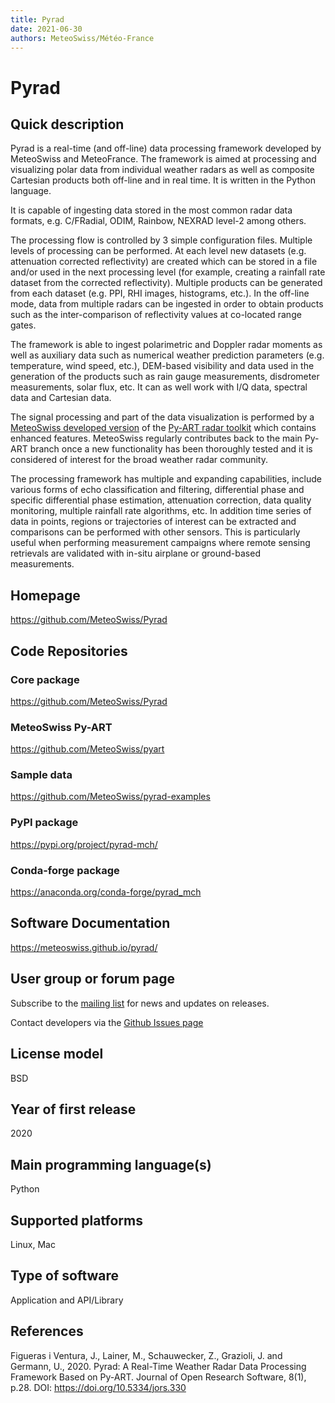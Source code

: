 ```yaml
---
title: Pyrad
date: 2021-06-30
authors: MeteoSwiss/Météo-France 
---
```


# Pyrad

## Quick description

Pyrad is a real-time (and off-line) data processing framework developed by MeteoSwiss and MeteoFrance. The framework is aimed at processing and visualizing polar data from individual weather radars as well as composite Cartesian products both off-line and in real time. It is written in the Python language.

It is capable of ingesting data stored in the most common radar data formats, e.g. C/FRadial, ODIM, Rainbow, NEXRAD level-2 among others.

The processing flow is controlled by 3 simple configuration files. Multiple levels of processing can be performed. At each level new datasets (e.g. attenuation corrected reflectivity) are created which can be stored in a file and/or used in the next processing level (for example, creating a rainfall rate dataset from the corrected reflectivity). Multiple products can be generated from each dataset (e.g. PPI, RHI images, histograms, etc.). In the off-line mode, data from multiple radars can be ingested in order to obtain products such as the inter-comparison of reflectivity values at co-located range gates.

The framework is able to ingest polarimetric and Doppler radar moments as well as auxiliary data such as numerical weather prediction parameters (e.g. temperature, wind speed, etc.), DEM-based visibility and data used in the generation of the products such as rain gauge measurements, disdrometer measurements, solar flux, etc. It can as well work with I/Q data, spectral data and Cartesian data.

The signal processing and part of the data visualization is performed by a [MeteoSwiss developed version](https://github.com/MeteoSwiss/pyart) of the [Py-ART radar toolkit](http://arm-doe.github.io/pyart/) which contains enhanced features. MeteoSwiss regularly contributes back to the main Py-ART branch once a new functionality has been thoroughly tested and it is considered of interest for the broad weather radar community.

The processing framework has multiple and expanding capabilities, include various forms of echo classification and filtering, differential phase and specific differential phase estimation, attenuation correction, data quality monitoring, multiple rainfall rate algorithms, etc. In addition time series of data in points, regions or trajectories of interest can be extracted and comparisons can be performed with other sensors. This is particularly useful when performing measurement campaigns where remote sensing retrievals are validated with in-situ airplane or ground-based measurements.

## Homepage
<https://github.com/MeteoSwiss/Pyrad>

## Code Repositories

### Core package
<https://github.com/MeteoSwiss/Pyrad>

### MeteoSwiss Py-ART
<https://github.com/MeteoSwiss/pyart>

### Sample data
<https://github.com/MeteoSwiss/pyrad-examples>

### PyPI package
<https://pypi.org/project/pyrad-mch/>

### Conda-forge package
<https://anaconda.org/conda-forge/pyrad_mch>

## Software Documentation
<https://meteoswiss.github.io/pyrad/>

## User group or forum page
Subscribe to the [mailing list](https://github.us1.list-manage.com/subscribe?u=2e8561343b026dacadbc70c92&id=9a43ddb927) for news and updates on releases.

Contact developers via the [Github Issues page](https://github.com/MeteoSwiss/pyrad/issues)

## License model
BSD

## Year of first release
2020

## Main programming language(s)
Python

## Supported platforms
Linux, Mac

## Type of software
Application and API/Library

## References
Figueras i Ventura, J., Lainer, M., Schauwecker, Z., Grazioli, J. and Germann, U., 2020. Pyrad: A Real-Time Weather Radar Data Processing Framework Based on Py-ART. Journal of Open Research Software, 8(1), p.28. DOI: <https://doi.org/10.5334/jors.330>
